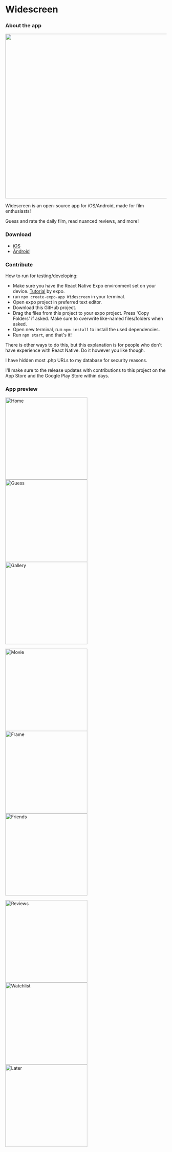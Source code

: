 # Widescreen
### About the app

<img src="./images/frames.png" width="512"/>

Widescreen is an open-source app for iOS/Android, made for film enthusiasts!

Guess and rate the daily film, read nuanced reviews, and more!

### Download

- <a href="https://apps.apple.com/nl/app/widescreen/id6450876748?l=en-GB">iOS</a>
- <a href="https://play.google.com/store/apps/details?id=com.bpstudios.Widescreen">Android</a>

### Contribute

How to run for testing/developing:
- Make sure you have the React Native Expo environment set on your device. <a href="https://docs.expo.dev/get-started/installation/">Tutorial</a> by expo.
- run `npx create-expo-app Widescreen` in your terminal.
- Open expo project in preferred text editor.
- Download this GitHub project.
- Drag the files from this project to your expo project. Press 'Copy Folders' if asked. Make sure to overwrite like-named files/folders when asked.
- Open new terminal, run `npm install` to install the used dependencies.
- Run `npm start`, and that's it!

There is other ways to do this, but this explanation is for people who don't have experience with React Native. Do it however you like though.

I have hidden most .php URLs to my database for security reasons.

I'll make sure to the release updates with contributions to this project on the App Store and the Google Play Store within days.

### App preview

<p float="left">
  <p float="left">
    <img src="./images/V2_iPhone_15 1.jpg" width="256" title="Home">
    <img src="./images/V2_iPhone_15 2.jpg" width="256" title="Guess">
    <img src="./images/V2_iPhone_15 3.jpg" width="256" title="Gallery">
  </p>
  <p float="left">
    <img src="./images/V2_iPhone_15 4.jpg" width="256" title="Movie">
    <img src="./images/V2_iPhone_15 5.jpg" width="256" title="Frame">
    <img src="./images/V2_iPhone_15 6.jpg" width="256" title="Friends">
  </p>
    <p float="left">
    <img src="./images/V2_iPhone_15 7.jpg" width="256" title="Reviews">
    <img src="./images/V2_iPhone_15 8.jpg" width="256" title="Watchlist">
    <img src="./images/V2_iPhone_15 10.jpg" width="256" title="Later">
  </p>
</p>
